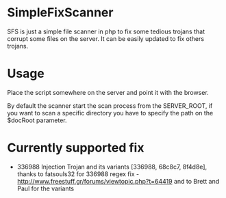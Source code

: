 SimpleFixScanner
================
SFS is just a simple file scanner in php to fix some tedious trojans that corrupt some files on the server.
It can be easily updated to fix others trojans.

Usage
=====
Place the script somewhere on the server and point it with the browser.

By default the scanner start the scan process from the SERVER_ROOT, if you want to scan a specific directory you have to specify the path on the $docRoot parameter.


Currently supported fix
================
- 336988 Injection Trojan and its variants [336988, 68c8c7, 8f4d8e],  thanks to fatsouls32 for 336988 regex fix - http://www.freestuff.gr/forums/viewtopic.php?t=64419 and to Brett and Paul for the variants


